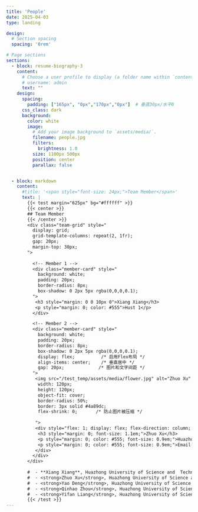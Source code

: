 ```yaml
---
title: 'People'
date: 2025-04-03
type: landing

design:
  # Section spacing
  spacing: '0rem'

# Page sections
sections:
  - block: resume-biography-3
    content:
      # Choose a user profile to display (a folder name within `content/authors/`)
      # username: admin
      text: ""
    design:
      spacing:
        padding: ["165px", "0px","170px","0px"]  # 垂直30px/水平0
      css_class: dark
      background:
        color: white
        image:
          # Add your image background to `assets/media/`.
          filename: people.jpg
          filters:
            brightness: 1.0
          size: 1100px 500px
          position: center
          parallax: false


  - block: markdown
    content:
      #title: '<span style="font-size: 24px;">Team Member</span>'
      text: |
        {{< test margin="625px" bg="#ffffff" >}}
        {{< center >}}
        ## Team Member
        {{< /center >}}
        <div class="team-grid" style="
          display: grid;
          grid-template-columns: repeat(2, 1fr);
          gap: 20px;
          margin-top: 30px;
        ">
      
          <!-- Member 1 -->
          <div class="member-card" style="
            background: white;
            padding: 20px;
            border-radius: 8px;
            box-shadow: 0 2px 5px rgba(0,0,0,0.1);
          ">
           <h3 style="margin: 0 0 10px 0">Xiang Xiang</h3>
           <p style="margin: 0; color: #555">Hust 1</p>
          </div>

          <!-- Member 2 -->
          <div class="member-card" style="
            background: white;
            padding: 20px;
            border-radius: 8px;
            box-shadow: 0 2px 5px rgba(0,0,0,0.1);
            display: flex;          /* 启用Flex布局 */
            align-items: center;    /* 垂直居中 */
            gap: 20px;             /* 图片和文字间距 */
          ">
           <img src="/test_temp/assets/media/flower.jpg" alt="Zhuo Xu" style="
            width: 120px;
            height: 120px;
            object-fit: cover;
            border-radius: 50%;
            border: 3px solid #4a89dc;
            flex-shrink: 0;       /* 防止图片被压缩 */
            
           ">
           <div style="flex: 1; display: flex; flex-direction: column; gap: 6px;">   <!-- 文字容器 -->
            <h3 style="margin: 0; font-size: 1.1em;">Zhuo Xu</h3>
            <p style="margin: 0; color: #555; font-size: 0.9em;">Huazhong University of Science and Technology</p>
            <p style="margin: 0; color: #555; font-size: 0.9em;">Email:</p>
           </div>
          </div>
        </div>
      
        #  - **Xiang Xiang**, Huazhong University of Science and  Technology, China
        #  - <strong>Zhuo Xu</strong>, Huazhong University of Science and   Technology, China
        #  - <strong>Yao Deng</strong>, Huazhong University of Science and Technology, China
        #  - <strong>Qinhao Zhou</strong>, Huazhong University of Science and Technology, China
        #  - <strong>Yifan Liang</strong>, Huazhong University of Science and Technology, China
        {{< /test >}}
---
```

